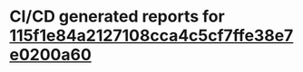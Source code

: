 # CI/CD generated reports for [115f1e84a2127108cca4c5cf7ffe38e7e0200a60](https://github.com/hydephp/develop/commit/115f1e84a2127108cca4c5cf7ffe38e7e0200a60)
